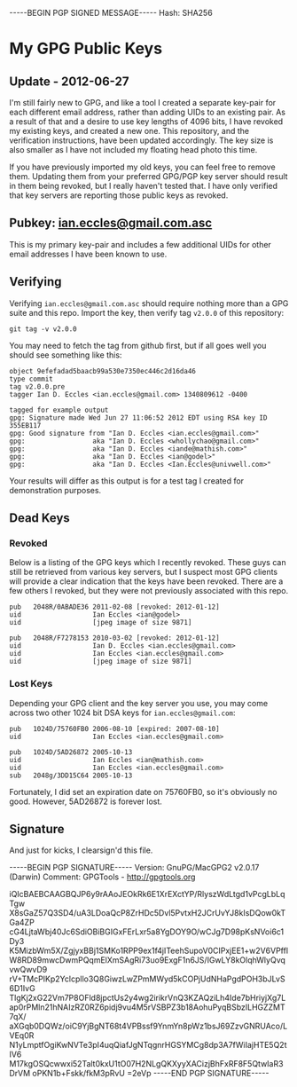 -----BEGIN PGP SIGNED MESSAGE-----
Hash: SHA256

# My GPG Public Keys

## Update - 2012-06-27

I'm still fairly new to GPG, and like a tool I created a separate key-pair for
each different email address, rather than adding UIDs to an existing pair.
As a result of that and a desire to use key lengths of 4096 bits, I have
revoked my existing keys, and created a new one. This repository, and the
verification instructions, have been updated accordingly. The key size is also
smaller as I have not included my floating head photo this time.

If you have previously imported my old keys, you can feel free to remove them.
Updating them from your preferred GPG/PGP key server should result in them
being revoked, but I really haven't tested that. I have only verified that
key servers are reporting those public keys as revoked.

## Pubkey: ian.eccles@gmail.com.asc

This is my primary key-pair and includes a few additional UIDs for other
email addresses I have been known to use.

## Verifying

Verifying `ian.eccles@gmail.com.asc` should require nothing more than a GPG
suite and this repo.  Import the key, then verify tag `v2.0.0` of this repository:

    git tag -v v2.0.0
    
You may need to fetch the tag from github first, but if all goes well you
should see something like this:

    object 9efefadad5baacb99a530e7350ec446c2d16da46
    type commit
    tag v2.0.0.pre
    tagger Ian D. Eccles <ian.eccles@gmail.com> 1340809612 -0400

    tagged for example output
    gpg: Signature made Wed Jun 27 11:06:52 2012 EDT using RSA key ID 355EB117
    gpg: Good signature from "Ian D. Eccles <ian.eccles@gmail.com>"
    gpg:                 aka "Ian D. Eccles <whollychao@gmail.com>"
    gpg:                 aka "Ian D. Eccles <iande@mathish.com>"
    gpg:                 aka "Ian D. Eccles <ian@godel>"
    gpg:                 aka "Ian D. Eccles <Ian.Eccles@univwell.com>"

Your results will differ as this output is for a test tag I created for
demonstration purposes.

## Dead Keys

### Revoked

Below is a listing of the GPG keys which I recently revoked. These guys can
still be retrieved from various key servers, but I suspect most GPG clients
will provide a clear indication that the keys have been revoked. There are
a few others I revoked, but they were not previously associated with this repo.

    pub   2048R/0ABADE36 2011-02-08 [revoked: 2012-01-12]
    uid                  Ian Eccles <ian@godel>
    uid                  [jpeg image of size 9871]

    pub   2048R/F7278153 2010-03-02 [revoked: 2012-01-12]
    uid                  Ian D. Eccles <ian.eccles@gmail.com>
    uid                  Ian Eccles <ian.eccles@gmail.com>
    uid                  [jpeg image of size 9871]


### Lost Keys

Depending your GPG client and the key server you use, you may come
across two other 1024 bit DSA keys for `ian.eccles@gmail.com`:

    pub   1024D/75760FB0 2006-08-10 [expired: 2007-08-10]
    uid                  Ian Eccles <ian.eccles@gmail.com>

    pub   1024D/5AD26872 2005-10-13
    uid                  Ian Eccles <ian@mathish.com>
    uid                  Ian Eccles <ian.eccles@gmail.com>
    sub   2048g/3DD15C64 2005-10-13
    
Fortunately, I did set an expiration date on 75760FB0, so it's obviously
no good. However, 5AD26872 is forever lost.


## Signature

And just for kicks, I clearsign'd this file.



-----BEGIN PGP SIGNATURE-----
Version: GnuPG/MacGPG2 v2.0.17 (Darwin)
Comment: GPGTools - http://gpgtools.org

iQIcBAEBCAAGBQJP6y9rAAoJEOkRk6E1XrEXctYP/RlyszWdLtgd1vPcgLbLqTgw
X8sGaZ57Q3SD4/uA3LDoaQcP8ZrHDc5Dvl5PvtxH2JCrUvYJ8kIsDQow0kTGa4ZP
cG4LjtaWbj40Jc6SdiOBiBGIGxFErLxr5a8YgDOY9O/wCJg7D98pKsNVoi6c1Dy3
K5MizbWm5X/ZgjyxBBj1SMKo1RPP9ex1f4jITeehSupoV0CIPxjEE1+w2V6VPffl
W8RD89mwcDwmPQqmElXmSAgRi73uo9ExgF1n6JS/IGwLY8kOlqhWlyQvqvwQwvD9
rV+TMcPIKp2Yclcpllo3Q8GiwzLwZPmMWyd5kCOPjUdNHaPgdPOH3bJLvS6D1IvG
TlgKj2xG22Vm7P8OFld8jpctUs2y4wg2irikrVnQ3KZAQziLh4Ide7bHriyjXg7L
ap0rPMln21hNAIzRZ0RZ6pidj9vu4M5rVSBPZ3b18AohuPyqBSbzILHGZZMT7qX/
aXGqb0DQWz/oiC9YjBgNT68t4VPBssf9YnmYn8pWz1bsJ69ZzvGNRUAco/LVEq0R
N1yLmptfOgiKwNVTe3pI4uqQiafJgNTqgnrHGSYMCg8dp3A7fWiIajHTE5Q2tIV6
M17kgOSQcwwxi52Talt0kxU1tO07H2NLgQKXyyXACizjBhFxRF8F5QtwIaR3DrVM
oPKN1b+Fskk/fkM3pRvU
=2eVp
-----END PGP SIGNATURE-----
